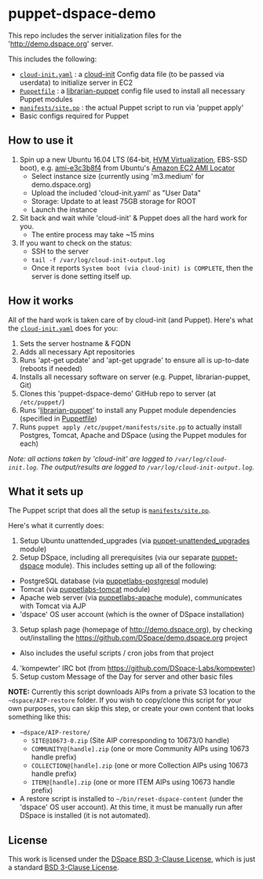 puppet-dspace-demo
=============

This repo includes the server initialization files for the 'http://demo.dspace.org' server.

This includes the following:
* [`cloud-init.yaml`](https://github.com/DSpace-Labs/puppet-dspace-demo/blob/master/cloud-init.yaml) : a [cloud-init](https://help.ubuntu.com/community/CloudInit) Config data file (to be passed via userdata) to initialize server in EC2
* [`Puppetfile`](https://github.com/DSpace-Labs/puppet-dspace-demo/blob/master/Puppetfile) : a [librarian-puppet](http://librarian-puppet.com/) config file used to install all necessary Puppet modules
* [`manifests/site.pp`](https://github.com/DSpace-Labs/puppet-dspace-demo/blob/master/manifests/site.pp) : the actual Puppet script to run via 'puppet apply'
* Basic configs required for Puppet

How to use it
-------------

1. Spin up a new Ubuntu 16.04 LTS (64-bit, [HVM Virtualization](http://docs.aws.amazon.com/AWSEC2/latest/UserGuide/virtualization_types.html), EBS-SSD boot), e.g. [ami-e3c3b8f4](https://console.aws.amazon.com/ec2/home?region=us-east-1#launchAmi=ami-e3c3b8f4) from Ubuntu's [Amazon EC2 AMI Locator](https://cloud-images.ubuntu.com/locator/ec2/)
   * Select instance size (currently using 'm3.medium' for demo.dspace.org)
   * Upload the included 'cloud-init.yaml' as "User Data"
   * Storage: Update to at least 75GB storage for ROOT
   * Launch the instance
2. Sit back and wait while 'cloud-init' & Puppet does all the hard work for you.
   * The entire process may take ~15 mins
3. If you want to check on the status:
   * SSH to the server
   * `tail -f /var/log/cloud-init-output.log`
   * Once it reports `System boot (via cloud-init) is COMPLETE`, then the server is done setting itself up.

How it works
------------

All of the hard work is taken care of by cloud-init (and Puppet).
Here's what the [`cloud-init.yaml`](https://github.com/duraspace/puppet-dspace-demo/blob/master/cloud-init.yaml) does for you:

1. Sets the server hostname & FQDN
2. Adds all necessary Apt repositories
3. Runs 'apt-get update' and 'apt-get upgrade' to ensure all is up-to-date (reboots if needed)
4. Installs all necessary software on server (e.g. Puppet, librarian-puppet, Git)
5. Clones this 'puppet-dspace-demo' GitHub repo to server (at `/etc/puppet/`)
6. Runs '[librarian-puppet](http://librarian-puppet.com/)' to install any Puppet module dependencies (specified in [Puppetfile](https://github.com/DSpace-Labs/puppet-dspace-demo/blob/master/Puppetfile))
7. Runs `puppet apply /etc/puppet/manifests/site.pp` to actually install Postgres, Tomcat, Apache and DSpace (using the Puppet modules for each)

*Note: all actions taken by 'cloud-init' are logged to `/var/log/cloud-init.log`. The output/results are logged to `/var/log/cloud-init-output.log`.*


What it sets up
----------------
The Puppet script that does all the setup is [`manifests/site.pp`](https://github.com/DSpace-Labs/puppet-dspace-demo/blob/master/manifests/site.pp).

Here's what it currently does:

1. Setup Ubuntu unattended_upgrades (via [puppet-unattended_upgrades](https://github.com/voxpupuli/puppet-unattended_upgrades) module)
2. Setup DSpace, including all prerequisites (via our separate [puppet-dspace](https://github.com/DSpace/puppet-dspace) module). This includes setting up all of the following:
  * PostgreSQL database (via [puppetlabs-postgresql](https://github.com/puppetlabs/puppetlabs-postgresql/) module)
  * Tomcat (via [puppetlabs-tomcat](https://github.com/puppetlabs/puppetlabs-tomcat/) module)
  * Apache web server (via [puppetlabs-apache](https://github.com/puppetlabs/puppetlabs-apache/) module), communicates with Tomcat via AJP
  * 'dspace' OS user account (which is the owner of DSpace installation)
3. Setup splash page (homepage of http://demo.dspace.org), by checking out/installing the https://github.com/DSpace/demo.dspace.org project
  * Also includes the useful scripts / cron jobs from that project
4. 'kompewter' IRC bot (from https://github.com/DSpace-Labs/kompewter)
5. Setup custom Message of the Day for server and other basic files

**NOTE:** Currently this script downloads AIPs from a private S3 location to the `~dspace/AIP-restore` folder. If you wish to copy/clone this script for your own purposes, you can skip this step, or create your own content that looks something like this:

* `~dspace/AIP-restore/`
  * `SITE@10673-0.zip` (Site AIP corresponding to 10673/0 handle)
  * `COMMUNITY@[handle].zip` (one or more Community AIPs using 10673 handle prefix)
  * `COLLECTION@[handle].zip` (one or more Collection AIPs using 10673 handle prefix)
  * `ITEM@[handle].zip` (one or more ITEM AIPs using 10673 handle prefix)
* A restore script is installed to `~/bin/reset-dspace-content` (under the 'dspace' OS user account).  At this time, it must be manually run after DSpace is installed (it is not automated).

License
--------

This work is licensed under the [DSpace BSD 3-Clause License](http://www.dspace.org/license/), which is just a standard [BSD 3-Clause License](http://opensource.org/licenses/BSD-3-Clause).
